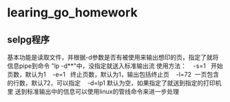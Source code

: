 # learing_go_homework

## selpg程序
基本功能是读取文件，并根据-d参数是否有被使用来输出想印的页，指定了就将信息pipe到命令 "lp -d**"中，没指定就送入标准输出流
使用方法：
    -s=1   开始页数，默认为1
    -e=1   终止页数，默认为1，输出包括终止页
    -l=72  一页包含的行数，默认72，可以指定
    -d=lp1 默认为空，如果指定了就送到指定的打印机里
送到标准输出中的信息可以使用linux的管线命令来进一步处理
